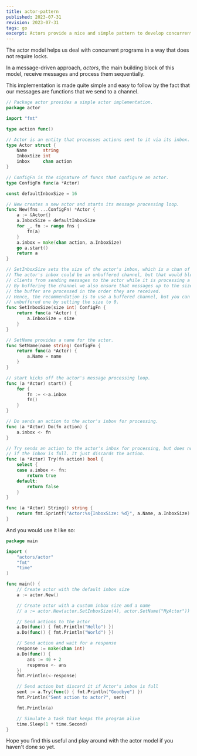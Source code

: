 ```yaml
---
title: actor-pattern
published: 2023-07-31
revision: 2023-07-31
tags: go
excerpt: Actors provide a nice and simple pattern to develop concurrent programs.
---
```


The actor model helps us deal with concurrent programs in a way that does not
require locks.

In a message-driven approach, _actors_, the main building block of this model,
receive messages and process them sequentially.

This implementation is made quite simple and easy to follow by the fact that
our messages are functions that we send to a channel.

```go
// Package actor provides a simple actor implementation.
package actor

import "fmt"

type action func()

// Actor is an entity that processes actions sent to it via its inbox.
type Actor struct {
	Name      string
	InboxSize int
	inbox     chan action
}

// ConfigFn is the signature of funcs that configure an actor.
type ConfigFn func(a *Actor)

const defaultInboxSize = 16

// New creates a new actor and starts its message processing loop.
func New(fns ...ConfigFn) *Actor {
	a := &Actor{}
	a.InboxSize = defaultInboxSize
	for _, fn := range fns {
		fn(a)
	}
	a.inbox = make(chan action, a.InboxSize)
	go a.start()
	return a
}

// SetInboxSize sets the size of the actor's inbox, which is a chan of funcs.
// The actor's inbox could be an unbuffered channel, but that would block
// clients from sending messages to the actor while it is processing a message.
// By buffering the channel we also ensure that messages up to the size of
// the buffer are processed in the order they are received.
// Hence, the recommendation is to use a buffered channel, but you can use an
// unbuffered one by setting the size to 0.
func SetInboxSize(size int) ConfigFn {
	return func(a *Actor) {
		a.InboxSize = size
	}
}

// SetName provides a name for the actor.
func SetName(name string) ConfigFn {
	return func(a *Actor) {
		a.Name = name
	}
}

// start kicks off the actor's message processing loop.
func (a *Actor) start() {
	for {
		fn := <-a.inbox
		fn()
	}
}

// Do sends an action to the actor's inbox for processing.
func (a *Actor) Do(fn action) {
	a.inbox <- fn
}

// Try sends an action to the actor's inbox for processing, but does not block
// if the inbox is full. It just discards the action.
func (a *Actor) Try(fn action) bool {
	select {
	case a.inbox <- fn:
		return true
	default:
		return false
	}
}

func (a *Actor) String() string {
	return fmt.Sprintf("Actor:%s{InboxSize: %d}", a.Name, a.InboxSize)
}
```

And you would use it like so:

```go
package main

import (
	"actors/actor"
	"fmt"
	"time"
)

func main() {
	// Create actor with the default inbox size
	a := actor.New()

	// Create actor with a custom inbox size and a name
	// a := actor.New(actor.SetInboxSize(4), actor.SetName("MyActor"))

	// Send actions to the actor
	a.Do(func() { fmt.Println("Hello") })
	a.Do(func() { fmt.Println("World") })

	// Send action and wait for a response
	response := make(chan int)
	a.Do(func() {
		ans := 40 + 2
		response <- ans
	})
	fmt.Println(<-response)

	// Send action but discard it if Actor's inbox is full
	sent := a.Try(func() { fmt.Println("Goodbye") })
	fmt.Println("Sent action to actor?", sent)

	fmt.Println(a)

	// Simulate a task that keeps the program alive
	time.Sleep(1 * time.Second)
}
```

Hope you find this useful and play around with the actor model if you haven't
done so yet.
